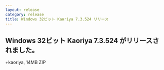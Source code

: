 ```yaml
---
layout: release
category: release
title: Windows 32ビット Kaoriya 7.3.524 リリース
---
```


Windows 32ビット Kaoriya 7.3.524 がリリースされました。
-------------------------------------------------------

+kaoriya, 14MB ZIP
